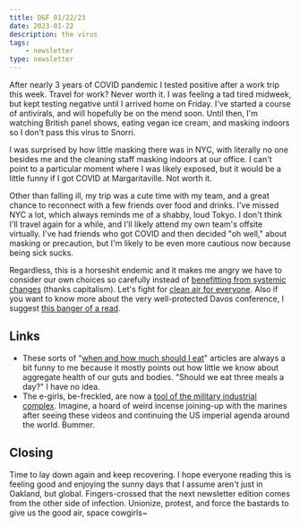 ```yaml
---
title: D&F 01/22/23
date: 2023-01-22
description: the virus
tags: 
    - newsletter
type: newsletter
---
```


After nearly 3 years of COVID pandemic I tested positive after a work trip this week. Travel for work? Never worth it. I was feeling a tad tired midweek, but kept testing negative until I arrived home on Friday. I've started a course of antivirals, and will hopefully be on the mend soon. Until then, I'm watching British panel shows, eating vegan ice cream, and masking indoors so I don't pass this virus to Snorri. 

I was surprised by how little masking there was in NYC, with literally no one besides me and the cleaning staff masking indoors at our office. I can't point to a particular moment where I was likely exposed, but it would be a little funny if I got COVID at Margaritaville. Not worth it.

Other than falling ill, my trip was a cute time with my team, and a great chance to reconnect with a few friends over food and drinks. I've missed NYC a lot, which always reminds me of a shabby, loud Tokyo. I don't think I'll travel again for a while, and I'll likely attend my own team's offsite virtually. I've had friends who got COVID and then decided "oh well," about masking or precaution, but I'm likely to be even more cautious now because being sick sucks.

Regardless, this is a horseshit endemic and it makes me angry we have to consider our own choices so carefully instead of [benefitting from systemic changes](https://thegauntlet.substack.com/p/billionaires-at-davos-dont-think) (thanks capitalism). Let's fight for [clean air for everyone](https://thetyee.ca/Analysis/2023/01/11/Revolution-Clean-Indoor-Air/). Also if you want to know more about the very well-protected Davos conference, I suggest [this banger of a read](https://slate.com/news-and-politics/2023/01/davos-conference-semafor-coverage-hell-dispatches.html).

## Links

- These sorts of "[when and how much should I eat](https://www.bbc.com/future/article/20220412-should-we-be-eating-three-meals-a-day)" articles are always a bit funny to me because it mostly points out how little we know about aggregate health of our guts and bodies. "Should we eat three meals a day?" I have no idea.
- The e-girls, be-freckled, are now a [tool of the military industrial complex](https://www.dazeddigital.com/life-culture/article/57878/1/the-era-of-military-funded-e-girl-warfare-army-influencers-tiktok). Imagine, a hoard of weird incense joining-up with the marines after seeing these videos and continuing the US imperial agenda around the world. Bummer.

## Closing

Time to lay down again and keep recovering. I hope everyone reading this is feeling good and enjoying the sunny days that I assume aren't just in Oakland, but global. Fingers-crossed that the next newsletter edition comes from the other side of infection. Unionize, protest, and force the bastards to give us the good air, space cowgirls~